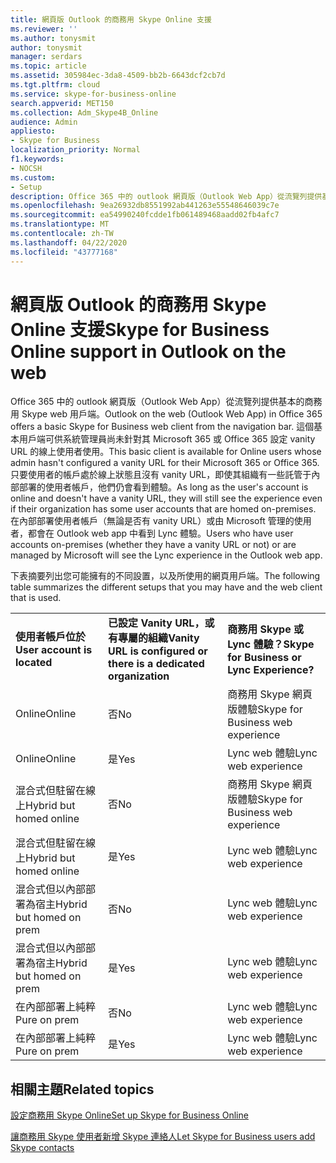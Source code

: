 ```yaml
---
title: 網頁版 Outlook 的商務用 Skype Online 支援
ms.reviewer: ''
ms.author: tonysmit
author: tonysmit
manager: serdars
ms.topic: article
ms.assetid: 305984ec-3da8-4509-bb2b-6643dcf2cb7d
ms.tgt.pltfrm: cloud
ms.service: skype-for-business-online
search.appverid: MET150
ms.collection: Adm_Skype4B_Online
audience: Admin
appliesto:
- Skype for Business
localization_priority: Normal
f1.keywords:
- NOCSH
ms.custom:
- Setup
description: Office 365 中的 outlook 網頁版（Outlook Web App）從流覽列提供基本的商務用 Skype web 用戶端。 這個基本用戶端可供系統管理員尚未針對其 Microsoft 365 或 Office 365 設定 vanity URL 的線上使用者使用。 只要使用者的帳戶處於線上狀態且沒有 vanity URL，即使其組織有一些託管于內部部署的使用者帳戶，他們仍會看到體驗。 在內部部署使用者帳戶（無論是否有 vanity URL）或由 Microsoft 管理的使用者，都會在 Outlook web app 中看到 Lync 體驗。
ms.openlocfilehash: 9ea26932db8551992ab441263e55548646039c7e
ms.sourcegitcommit: ea54990240fcdde1fb061489468aadd02fb4afc7
ms.translationtype: MT
ms.contentlocale: zh-TW
ms.lasthandoff: 04/22/2020
ms.locfileid: "43777168"
---
```

# <a name="skype-for-business-online-support-in-outlook-on-the-web"></a><span data-ttu-id="aa99b-106">網頁版 Outlook 的商務用 Skype Online 支援</span><span class="sxs-lookup"><span data-stu-id="aa99b-106">Skype for Business Online support in Outlook on the web</span></span>

<span data-ttu-id="aa99b-107">Office 365 中的 outlook 網頁版（Outlook Web App）從流覽列提供基本的商務用 Skype web 用戶端。</span><span class="sxs-lookup"><span data-stu-id="aa99b-107">Outlook on the web (Outlook Web App) in Office 365 offers a basic Skype for Business web client from the navigation bar.</span></span> <span data-ttu-id="aa99b-108">這個基本用戶端可供系統管理員尚未針對其 Microsoft 365 或 Office 365 設定 vanity URL 的線上使用者使用。</span><span class="sxs-lookup"><span data-stu-id="aa99b-108">This basic client is available for Online users whose admin hasn't configured a vanity URL for their Microsoft 365 or Office 365.</span></span> <span data-ttu-id="aa99b-109">只要使用者的帳戶處於線上狀態且沒有 vanity URL，即使其組織有一些託管于內部部署的使用者帳戶，他們仍會看到體驗。</span><span class="sxs-lookup"><span data-stu-id="aa99b-109">As long as the user's account is online and doesn't have a vanity URL, they will still see the experience even if their organization has some user accounts that are homed on-premises.</span></span> <span data-ttu-id="aa99b-110">在內部部署使用者帳戶（無論是否有 vanity URL）或由 Microsoft 管理的使用者，都會在 Outlook web app 中看到 Lync 體驗。</span><span class="sxs-lookup"><span data-stu-id="aa99b-110">Users who have user accounts on-premises (whether they have a vanity URL or not) or are managed by Microsoft will see the Lync experience in the Outlook web app.</span></span>
  
<span data-ttu-id="aa99b-111">下表摘要列出您可能擁有的不同設置，以及所使用的網頁用戶端。</span><span class="sxs-lookup"><span data-stu-id="aa99b-111">The following table summarizes the different setups that you may have and the web client that is used.</span></span>
  
||||
|:-----|:-----|:-----|
|<span data-ttu-id="aa99b-112">**使用者帳戶位於**</span><span class="sxs-lookup"><span data-stu-id="aa99b-112">**User account is located**</span></span> <br/> |<span data-ttu-id="aa99b-113">**已設定 Vanity URL，或有專屬的組織**</span><span class="sxs-lookup"><span data-stu-id="aa99b-113">**Vanity URL is configured or there is a dedicated organization**</span></span> <br/> |<span data-ttu-id="aa99b-114">**商務用 Skype 或 Lync 體驗？**</span><span class="sxs-lookup"><span data-stu-id="aa99b-114">**Skype for Business or Lync Experience?**</span></span> <br/> |
|<span data-ttu-id="aa99b-115">Online</span><span class="sxs-lookup"><span data-stu-id="aa99b-115">Online</span></span>  <br/> |<span data-ttu-id="aa99b-116">否</span><span class="sxs-lookup"><span data-stu-id="aa99b-116">No</span></span>  <br/> |<span data-ttu-id="aa99b-117">商務用 Skype 網頁版體驗</span><span class="sxs-lookup"><span data-stu-id="aa99b-117">Skype for Business web experience</span></span>  <br/> |
|<span data-ttu-id="aa99b-118">Online</span><span class="sxs-lookup"><span data-stu-id="aa99b-118">Online</span></span>  <br/> |<span data-ttu-id="aa99b-119">是</span><span class="sxs-lookup"><span data-stu-id="aa99b-119">Yes</span></span>  <br/> |<span data-ttu-id="aa99b-120">Lync web 體驗</span><span class="sxs-lookup"><span data-stu-id="aa99b-120">Lync web experience</span></span>  <br/> |
|<span data-ttu-id="aa99b-121">混合式但駐留在線上</span><span class="sxs-lookup"><span data-stu-id="aa99b-121">Hybrid but homed online</span></span>  <br/> |<span data-ttu-id="aa99b-122">否</span><span class="sxs-lookup"><span data-stu-id="aa99b-122">No</span></span>  <br/> |<span data-ttu-id="aa99b-123">商務用 Skype 網頁版體驗</span><span class="sxs-lookup"><span data-stu-id="aa99b-123">Skype for Business web experience</span></span>  <br/> |
|<span data-ttu-id="aa99b-124">混合式但駐留在線上</span><span class="sxs-lookup"><span data-stu-id="aa99b-124">Hybrid but homed online</span></span>  <br/> |<span data-ttu-id="aa99b-125">是</span><span class="sxs-lookup"><span data-stu-id="aa99b-125">Yes</span></span>  <br/> |<span data-ttu-id="aa99b-126">Lync web 體驗</span><span class="sxs-lookup"><span data-stu-id="aa99b-126">Lync web experience</span></span>  <br/> |
|<span data-ttu-id="aa99b-127">混合式但以內部部署為宿主</span><span class="sxs-lookup"><span data-stu-id="aa99b-127">Hybrid but homed on prem</span></span>  <br/> |<span data-ttu-id="aa99b-128">否</span><span class="sxs-lookup"><span data-stu-id="aa99b-128">No</span></span>  <br/> |<span data-ttu-id="aa99b-129">Lync web 體驗</span><span class="sxs-lookup"><span data-stu-id="aa99b-129">Lync web experience</span></span>  <br/> |
|<span data-ttu-id="aa99b-130">混合式但以內部部署為宿主</span><span class="sxs-lookup"><span data-stu-id="aa99b-130">Hybrid but homed on prem</span></span>  <br/> |<span data-ttu-id="aa99b-131">是</span><span class="sxs-lookup"><span data-stu-id="aa99b-131">Yes</span></span>  <br/> |<span data-ttu-id="aa99b-132">Lync web 體驗</span><span class="sxs-lookup"><span data-stu-id="aa99b-132">Lync web experience</span></span>  <br/> |
|<span data-ttu-id="aa99b-133">在內部部署上純粹</span><span class="sxs-lookup"><span data-stu-id="aa99b-133">Pure on prem</span></span>  <br/> |<span data-ttu-id="aa99b-134">否</span><span class="sxs-lookup"><span data-stu-id="aa99b-134">No</span></span>  <br/> |<span data-ttu-id="aa99b-135">Lync web 體驗</span><span class="sxs-lookup"><span data-stu-id="aa99b-135">Lync web experience</span></span>  <br/> |
|<span data-ttu-id="aa99b-136">在內部部署上純粹</span><span class="sxs-lookup"><span data-stu-id="aa99b-136">Pure on prem</span></span>  <br/> |<span data-ttu-id="aa99b-137">是</span><span class="sxs-lookup"><span data-stu-id="aa99b-137">Yes</span></span>  <br/> |<span data-ttu-id="aa99b-138">Lync web 體驗</span><span class="sxs-lookup"><span data-stu-id="aa99b-138">Lync web experience</span></span>  <br/> |
   

## <a name="related-topics"></a><span data-ttu-id="aa99b-139">相關主題</span><span class="sxs-lookup"><span data-stu-id="aa99b-139">Related topics</span></span>
[<span data-ttu-id="aa99b-140">設定商務用 Skype Online</span><span class="sxs-lookup"><span data-stu-id="aa99b-140">Set up Skype for Business Online</span></span>](set-up-skype-for-business-online.md)

[<span data-ttu-id="aa99b-141">讓商務用 Skype 使用者新增 Skype 連絡人</span><span class="sxs-lookup"><span data-stu-id="aa99b-141">Let Skype for Business users add Skype contacts</span></span>](let-skype-for-business-users-add-skype-contacts.md)

  
 
